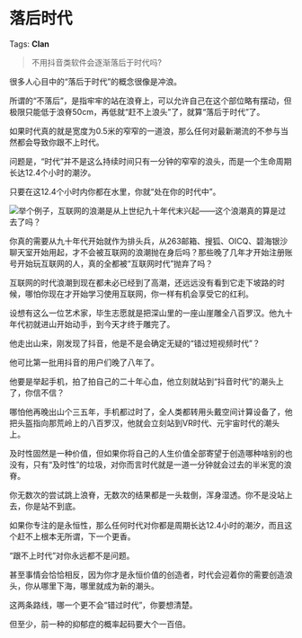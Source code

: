 # 落后时代

Tags: **Clan**

> 不用抖音类软件会逐渐落后于时代吗?



很多人心目中的“落后于时代”的概念很像是冲浪。

所谓的“不落后”，是指牢牢的站在浪脊上，可以允许自己在这个部位略有摆动，但极限只能低于浪脊50cm，再低就“赶不上浪头”了，就算“落后于时代”了。

如果时代真的就是宽度为0.5米的窄窄的一道浪，那么任何对最新潮流的不参与当然都会导致你跟不上时代。

问题是，“时代”并不是这么持续时间只有一分钟的窄窄的浪头，而是一个生命周期长达12.4个小时的潮汐。

只要在这12.4个小时内你都在水里，你就“处在你的时代中”。

![](https://pic1.zhimg.com/50/v2-df5b70a003966b0b31297a9a636b00f3_720w.jpg?source=2c26e567)举个例子，互联网的浪潮是从上世纪九十年代末兴起——这个浪潮真的算是过去了吗？

你真的需要从九十年代开始就作为排头兵，从263邮箱、搜狐、OICQ、碧海银沙聊天室开始用起，才不会被互联网的浪潮抛在身后吗？那些晚了几年才开始注册账号开始玩互联网的人，真的全都被“互联网时代”抛弃了吗？

互联网的时代浪潮到现在都未必已经到了高潮，还远远没有看到它走下坡路的时候，哪怕你现在才开始学习使用互联网，你一样有机会享受它的红利。

设想有这么一位艺术家，毕生志愿就是把深山里的一座山崖雕全八百罗汉。他九十年代初就进山开始动手，到今天才终于雕完了。

他走出山来，刚发现了抖音，他是不是会确定无疑的“错过短视频时代”？

他可比第一批用抖音的用户们晚了八年了。

他要是举起手机，拍了拍自己的二十年心血，他立刻就站到“抖音时代”的潮头上了，你信不信？

哪怕他再晚出山个三五年，手机都过时了，全人类都转用头戴空间计算设备了，他把头盔指向那荒岭上的八百罗汉，他就会立刻站到VR时代、元宇宙时代的潮头上。

及时性固然是一种价值，但如果你将自己的人生价值全部寄望于创造哪种啥别的也没有，只有“及时性”的垃圾，对你而言时代就是一道一分钟就会过去的半米宽的浪脊。

你无数次的尝试跳上浪脊，无数次的结果都是一头栽倒，浑身湿透。你不是没站上去，你是站不到底。

如果你专注的是永恒性，那么任何时代对你都是周期长达12.4小时的潮汐，而且这个赶不上根本无所谓，下一个更香。

“跟不上时代”对你永远都不是问题。

甚至事情会恰恰相反，因为你才是永恒价值的创造者，时代会迎着你的需要创造浪头，你从哪里下海，哪里就成为新的潮头。

这两条路线，哪一个更不会“错过时代”，你要想清楚。

但至少，前一种的抑郁症的概率起码要大个一百倍。



